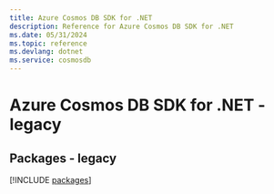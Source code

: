 ```yaml
---
title: Azure Cosmos DB SDK for .NET
description: Reference for Azure Cosmos DB SDK for .NET
ms.date: 05/31/2024
ms.topic: reference
ms.devlang: dotnet
ms.service: cosmosdb
---
```

# Azure Cosmos DB SDK for .NET - legacy
## Packages - legacy
[!INCLUDE [packages](cosmos-db-index.md)]
